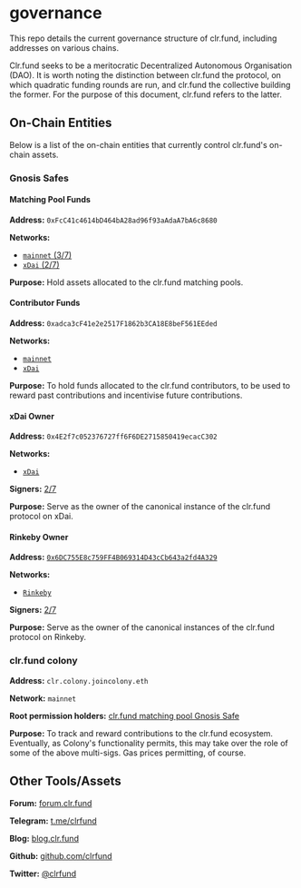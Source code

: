 # governance
This repo details the current governance structure of clr.fund, including addresses on various chains.

Clr.fund seeks to be a meritocratic Decentralized Autonomous Organisation (DAO). It is worth noting the distinction between clr.fund the protocol, on which quadratic funding rounds are run, and clr.fund the collective building the former. For the purpose of this document, clr.fund refers to the latter.

## On-Chain Entities

Below is a list of the on-chain entities that currently control clr.fund's on-chain assets.

### Gnosis Safes

#### Matching Pool Funds

**Address:** `0xFcC41c4614bD464bA28ad96f93aAdaA7bA6c8680`

**Networks:**
* [`mainnet` (3/7)](https://gnosis-safe.io/app/#/safes/0xFcC41c4614bD464bA28ad96f93aAdaA7bA6c8680/balances)
* [`xDai` (2/7)](https://xdai.gnosis-safe.io/app/#/safes/0xFcC41c4614bD464bA28ad96f93aAdaA7bA6c8680/balances)

**Purpose:** Hold assets allocated to the clr.fund matching pools.

#### Contributor Funds
**Address:** `0xadca3cF41e2e2517F1862b3CA18E8beF561EEded`

**Networks:**
* [`mainnet`](https://xdai.gnosis-safe.io/app/#/safes/0xadca3cF41e2e2517F1862b3CA18E8beF561EEded/balances)
* [`xDai`](https://xdai.gnosis-safe.io/app/#/safes/0xadca3cF41e2e2517F1862b3CA18E8beF561EEded/balances)

**Purpose:**
To hold funds allocated to the clr.fund contributors, to be used to reward past contributions and incentivise future contributions.

#### xDai Owner

**Address:** `0x4E2f7c052376727ff6F6DE2715850419ecacC302`

**Networks:**
* [`xDai`](https://xdai.gnosis-safe.io/app/#/safes/0x4E2f7c052376727ff6F6DE2715850419ecacC302/balances)

**Signers:** [2/7](https://xdai.gnosis-safe.io/app/#/safes/0x4E2f7c052376727ff6F6DE2715850419ecacC302/settings)

**Purpose:** Serve as the owner of the canonical instance of the clr.fund protocol on xDai.


#### Rinkeby Owner

**Address:** [`0x6DC755E8c759FF4B069314D43cCb643a2fd4A329`](https://rinkeby.gnosis-safe.io/app/#/safes/0x6DC755E8c759FF4B069314D43cCb643a2fd4A329/balances)

**Networks:**
* [`Rinkeby`](https://rinkeby.gnosis-safe.io/app/#/safes/0x6DC755E8c759FF4B069314D43cCb643a2fd4A329/balances)

**Signers:** [2/7](https://rinkeby.gnosis-safe.io/app/#/safes/0x6DC755E8c759FF4B069314D43cCb643a2fd4A329/settings)

**Purpose:**  Serve as the owner of the canonical instances of the clr.fund protocol on Rinkeby.


### clr.fund colony

**Address:** `clr.colony.joincolony.eth`

**Network:** `mainnet`

**Root permission holders:** [clr.fund matching pool Gnosis Safe](#clr.fund-gnosis-safe)

**Purpose:** To track and reward contributions to the clr.fund ecosystem. Eventually, as Colony's functionality permits, this may take over the role of some of the above multi-sigs. Gas prices permitting, of course.

## Other Tools/Assets

**Forum:** [forum.clr.fund](https://forum.clr.fund)

**Telegram:** [t.me/clrfund](https://t.me/clrfund)

**Blog:** [blog.clr.fund](https://blog.clr.fund)

**Github:** [github.com/clrfund](https://github.com/clrfund)

**Twitter:** [@clrfund](https://twitter.com)
